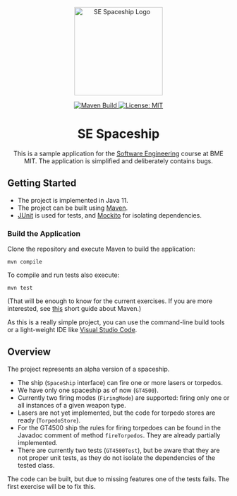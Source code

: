 <p align="center">
  <img src="https://avatars.githubusercontent.com/u/55738436?s=400&u=94e444521358ab1d18ef15de2df480bac1177abe&v=4" alt="SE Spaceship Logo" width="200"/>
</p>

<p align="center">
  <a href="https://github.com/boriszbandi/se-lab/actions/workflows/maven.yml">
    <img src="https://github.com/boriszbandi/se-lab/actions/workflows/maven.yml/badge.svg" alt="Maven Build"/>
  </a>
  <a href="https://opensource.org/licenses/MIT">
    <img src="https://img.shields.io/badge/License-MIT-yellow.svg" alt="License: MIT"/>
  </a>
</p>

<h1 align="center">SE Spaceship</h1>

<p align="center">
  This is a sample application for the <a href="http://www.mit.bme.hu/oktatas/targyak/vimiab04">Software Engineering</a> course at BME MIT.
  The application is simplified and deliberately contains bugs.
</p>

## Getting Started

- The project is implemented in Java 11.
- The project can be built using [Maven](https://maven.apache.org/).
- [JUnit](https://junit.org/junit5/) is used for tests, and [Mockito](https://site.mockito.org/) for isolating dependencies.

### Build the Application

Clone the repository and execute Maven to build the application:


```
mvn compile
```

To compile and run tests also execute:

```
mvn test
```

(That will be enough to know for the current exercises. If you are more interested, see [this](https://github.com/ftsrg-edu/swsv-labs/wiki/0b-Build-tools) short guide about Maven.)

As this is a really simple project, you can use the command-line build tools or a light-weight IDE like [Visual Studio Code](https://code.visualstudio.com/).

## Overview

The project represents an alpha version of a spaceship.

- The ship (`SpaceShip` interface) can fire one or more lasers or torpedos.
- We have only one spaceship as of now (`GT4500`).
- Currently two firing modes (`FiringMode`) are supported: firing only one or all instances of a given weapon type.
- Lasers are not yet implemented, but the code for torpedo stores are ready (`TorpedoStore`).
- For the GT4500 ship the rules for firing torpedoes can be found in the Javadoc comment of method `fireTorpedos`. They are already partially implemented.
- There are currently two tests (`GT4500Test`), but be aware that they are not proper unit tests, as they do not isolate the dependencies of the tested class.

The code can be built, but due to missing features one of the tests fails. The first exercise will be to fix this.


